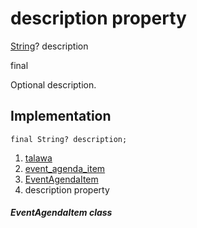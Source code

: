 
<div>

# description property

</div>


[String](https://api.flutter.dev/flutter/dart-core/String-class.html)?
description


final




Optional description.



## Implementation

``` language-dart
final String? description;
```







1.  [talawa](../../index.html)
2.  [event_agenda_item](../../models_events_event_agenda_item/)
3.  [EventAgendaItem](../../models_events_event_agenda_item/EventAgendaItem-class.html)
4.  description property

##### EventAgendaItem class







